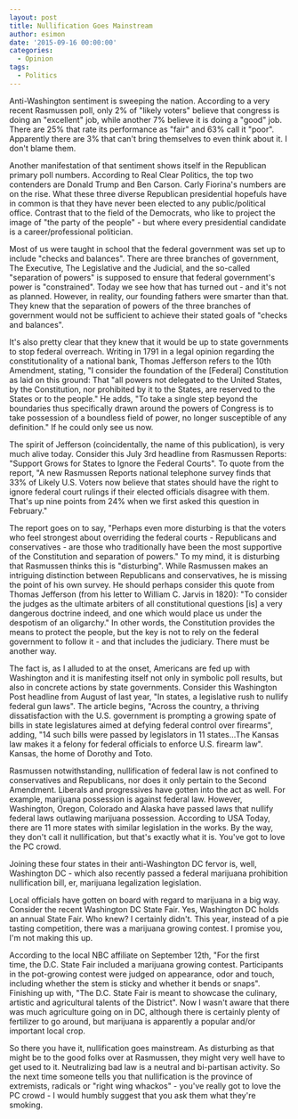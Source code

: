 ```yaml
---
layout: post
title: Nullification Goes Mainstream
author: esimon
date: '2015-09-16 00:00:00'
categories:
  - Opinion
tags:
  - Politics
---
```

Anti-Washington sentiment is sweeping the nation. According to a very recent Rasmussen poll, only 2% of "likely voters" believe that congress is doing an "excellent" job, while another 7% believe it is doing a "good" job. There are 25% that rate its performance as "fair" and 63% call it "poor". Apparently there are 3% that can't bring themselves to even think about it. I don't blame them. 

Another manifestation of that sentiment shows itself in the Republican primary poll numbers. According to Real Clear Politics, the top two contenders are Donald Trump and Ben Carson. Carly Fiorina's numbers are on the rise. What these three diverse Republican presidential hopefuls have in common is that they have never been elected to any public/political office. Contrast that to the field of the Democrats, who like to project the image of "the party of the people" - but where every presidential candidate is a career/professional politician. 

Most of us were taught in school that the federal government was set up to include "checks and balances". There are three branches of government, The Executive, The Legislative and the Judicial, and the so-called "separation of powers" is supposed to ensure that federal government's power is "constrained". Today we see how that has turned out - and it's not as planned. However, in reality, our founding fathers were smarter than that. They knew that the separation of powers of the three branches of government would not be sufficient to achieve their stated goals of "checks and balances". 

It's also pretty clear that they knew that it would be up to state governments to stop federal overreach. Writing in 1791 in a legal opinion regarding the constitutionality of a national bank, Thomas Jefferson refers to the 10th Amendment, stating, "I consider the foundation of the [Federal] Constitution as laid on this ground: That "all powers not delegated to the United States, by the Constitution, nor prohibited by it to the States, are reserved to the States or to the people." He adds, "To take a single step beyond the boundaries thus specifically drawn around the powers of Congress is to take possession of a boundless field of power, no longer susceptible of any definition." If he could only see us now. 

The spirit of Jefferson (coincidentally, the name of this publication), is very much alive today. Consider this July 3rd headline from Rasmussen Reports: "Support Grows for States to Ignore the Federal Courts". To quote from the report, "A new Rasmussen Reports national telephone survey finds that 33% of Likely U.S. Voters now believe that states should have the right to ignore federal court rulings if their elected officials disagree with them. That's up nine points from 24% when we first asked this question in February." 

The report goes on to say, "Perhaps even more disturbing is that the voters who feel strongest about overriding the federal courts - Republicans and conservatives - are those who traditionally have been the most supportive of the Constitution and separation of powers." To my mind, it is disturbing that Rasmussen thinks this is "disturbing". While Rasmussen makes an intriguing distinction between Republicans and conservatives, he is missing the point of his own survey. He should perhaps consider this quote from Thomas Jefferson (from his letter to William C. Jarvis in 1820): "To consider the judges as the ultimate arbiters of all constitutional questions [is] a very dangerous doctrine indeed, and one which would place us under the despotism of an oligarchy." In other words, the Constitution provides the means to protect the people, but the key is not to rely on the federal government to follow it - and that includes the judiciary. There must be another way. 

The fact is, as I alluded to at the onset, Americans are fed up with Washington and it is manifesting itself not only in symbolic poll results, but also in concrete actions by state governments. Consider this Washington Post headline from August of last year, "In states, a legislative rush to nullify federal gun laws". The article begins, "Across the country, a thriving dissatisfaction with the U.S. government is prompting a growing spate of bills in state legislatures aimed at defying federal control over firearms", adding, "14 such bills were passed by legislators in 11 states…The Kansas law makes it a felony for federal officials to enforce U.S. firearm law". Kansas, the home of Dorothy and Toto. 

Rasmussen notwithstanding, nullification of federal law is not confined to conservatives and Republicans, nor does it only pertain to the Second Amendment. Liberals and progressives have gotten into the act as well. For example, marijuana possession is against federal law. However, Washington, Oregon, Colorado and Alaska have passed laws that nullify federal laws outlawing marijuana possession. According to USA Today, there are 11 more states with similar legislation in the works. By the way, they don't call it nullification, but that's exactly what it is. You've got to love the PC crowd.

Joining these four states in their anti-Washington DC fervor is, well, Washington DC - which also recently passed a federal marijuana prohibition nullification bill, er, marijuana legalization legislation. 

Local officials have gotten on board with regard to marijuana in a big way. Consider the recent Washington DC State Fair. Yes, Washington DC holds an annual State Fair. Who knew? I certainly didn't. This year, instead of a pie tasting competition, there was a marijuana growing contest. I promise you, I'm not making this up. 

According to the local NBC affiliate on September 12th, "For the first time, the D.C. State Fair included a marijuana growing contest. Participants in the pot-growing contest were judged on appearance, odor and touch, including whether the stem is sticky and whether it bends or snaps". Finishing up with, "The D.C. State Fair is meant to showcase the culinary, artistic and agricultural talents of the District". Now I wasn't aware that there was much agriculture going on in DC, although there is certainly plenty of fertilizer to go around, but marijuana is apparently a popular and/or important local crop. 

So there you have it, nullification goes mainstream. As disturbing as that might be to the good folks over at Rasmussen, they might very well have to get used to it. Neutralizing bad law is a neutral and bi-partisan activity. So the next time someone tells you that nullification is the province of extremists, radicals or "right wing whackos" - you've really got to love the PC crowd - I would humbly suggest that you ask them what they're smoking.  

